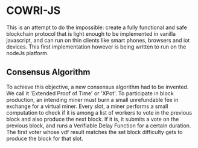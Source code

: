 # COWRI-JS

This is an attempt to do the impossible: create a fully functional and safe blockchain protocol that is light enough to be implemented in vanilla javascript, and can run on thin clients like smart phones, browsers and iot devices. This first implementation however is being written to run on the nodeJs platform.

## Consensus Algorithm

To achieve this objective, a new consensus algorithm had to be invented. We call it 'Extended Proof of Time' or 'XPot'. To participate in block production, an intending miner must burn a small unrefundable fee in exchange for a virtual miner. Every slot, a miner performs a small computation to check if it is among a list of workers to vote in the previous block and also produce the next block. If it is, it submits a vote on the previous block, and runs a Verifiable Delay Function for a certain duration. The first voter whose vdf result matches the set block difficulty gets to produce the block for that slot.
